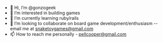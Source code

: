 - 👋 Hi, I’m @gonzogeek
- 👀 I’m interested in building games
- 🌱 I’m currently learning ruby/rails
- 💞️ I’m looking to collaborate on board game development/enthusiasm -- email me at snaketoygames@gmail.com
- 📫 How to reach me personally - pellcooper@gmail.com

